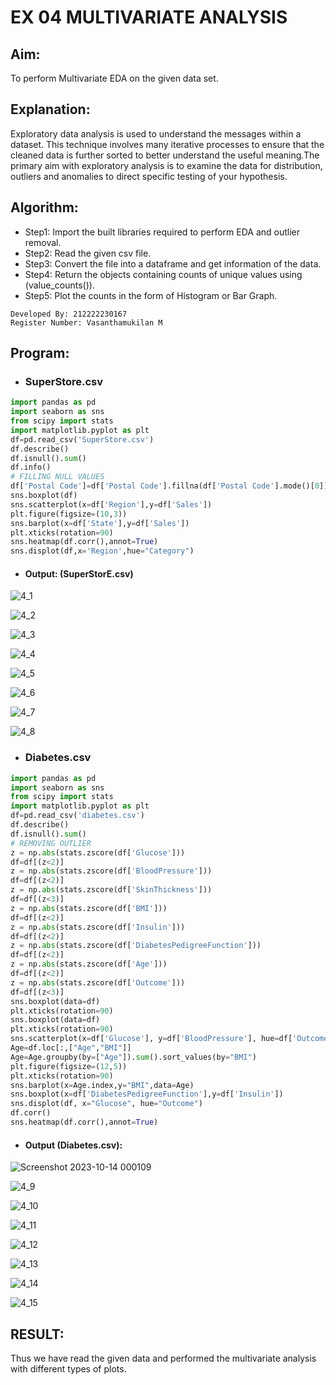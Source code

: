 # EX 04 MULTIVARIATE ANALYSIS
## Aim:
To perform Multivariate EDA on the given data set.
## Explanation:
Exploratory data analysis is used to understand the messages within a dataset. This technique involves many iterative processes to ensure that the cleaned data is further sorted to better understand the useful meaning.The primary aim with exploratory analysis is to examine the data for distribution, outliers and anomalies to direct specific testing of your hypothesis.
## Algorithm:
- Step1: Import the built libraries required to perform EDA and outlier removal.
- Step2: Read the given csv file.
- Step3: Convert the file into a dataframe and get information of the data.
- Step4: Return the objects containing counts of unique values using (value_counts()).
- Step5: Plot the counts in the form of Histogram or Bar Graph.
```
Developed By: 212222230167  
Register Number: Vasanthamukilan M
```
## Program:
- ### SuperStore.csv
```Python
import pandas as pd
import seaborn as sns
from scipy import stats
import matplotlib.pyplot as plt
df=pd.read_csv('SuperStore.csv')
df.describe()
df.isnull().sum()
df.info()
# FILLING NULL VALUES
df['Postal Code']=df['Postal Code'].fillna(df['Postal Code'].mode()[0])
sns.boxplot(df)
sns.scatterplot(x=df['Region'],y=df['Sales'])
plt.figure(figsize=(10,3))
sns.barplot(x=df['State'],y=df['Sales'])
plt.xticks(rotation=90)
sns.heatmap(df.corr(),annot=True)
sns.displot(df,x='Region',hue="Category")
```
- #### Output: (SuperStorE.csv)

![4_1](https://github.com/Vasanthamukilan/ODD2023-Datascience-Ex-04/assets/119559694/ce5d0568-0e16-4e29-ba56-5651f31d3128)

![4_2](https://github.com/Vasanthamukilan/ODD2023-Datascience-Ex-04/assets/119559694/1d5dd5a2-1a62-46b2-8cc5-4e0a16118e30)

![4_3](https://github.com/Vasanthamukilan/ODD2023-Datascience-Ex-04/assets/119559694/fb05e968-db00-46a5-b56b-cd27e952f65b)

![4_4](https://github.com/Vasanthamukilan/ODD2023-Datascience-Ex-04/assets/119559694/996208ed-9c79-47c3-b093-889dc16c10bc)

![4_5](https://github.com/Vasanthamukilan/ODD2023-Datascience-Ex-04/assets/119559694/ae80a7bd-816d-4c58-b9ec-b8b9babeb066)

![4_6](https://github.com/Vasanthamukilan/ODD2023-Datascience-Ex-04/assets/119559694/8fc2f36a-6175-4ecc-a099-eacc87843dcf)

![4_7](https://github.com/Vasanthamukilan/ODD2023-Datascience-Ex-04/assets/119559694/a73bb274-e93a-4504-bcd3-d15bca088dba)

![4_8](https://github.com/Vasanthamukilan/ODD2023-Datascience-Ex-04/assets/119559694/808bb94a-a06c-4606-beaf-5a966ad13022)


- ### Diabetes.csv
```Python
import pandas as pd
import seaborn as sns
from scipy import stats
import matplotlib.pyplot as plt
df=pd.read_csv('diabetes.csv')
df.describe()
df.isnull().sum()
# REMOVING OUTLIER
z = np.abs(stats.zscore(df['Glucose']))
df=df[(z<2)]
z = np.abs(stats.zscore(df['BloodPressure']))
df=df[(z<2)]
z = np.abs(stats.zscore(df['SkinThickness']))
df=df[(z<3)]
z = np.abs(stats.zscore(df['BMI']))
df=df[(z<2)]
z = np.abs(stats.zscore(df['Insulin']))
df=df[(z<2)]
z = np.abs(stats.zscore(df['DiabetesPedigreeFunction']))
df=df[(z<2)]
z = np.abs(stats.zscore(df['Age']))
df=df[(z<2)]
z = np.abs(stats.zscore(df['Outcome']))
df=df[(z<3)]
sns.boxplot(data=df)
plt.xticks(rotation=90)
sns.boxplot(data=df)
plt.xticks(rotation=90)
sns.scatterplot(x=df['Glucose'], y=df['BloodPressure'], hue=df['Outcome'])
Age=df.loc[:,["Age","BMI"]]
Age=Age.groupby(by=["Age"]).sum().sort_values(by="BMI")
plt.figure(figsize=(12,5))
plt.xticks(rotation=90)
sns.barplot(x=Age.index,y="BMI",data=Age)
sns.boxplot(x=df['DiabetesPedigreeFunction'],y=df['Insulin'])
sns.displot(df, x="Glucose", hue="Outcome")
df.corr()
sns.heatmap(df.corr(),annot=True)
```
- #### Output (Diabetes.csv):

![Screenshot 2023-10-14 000109](https://github.com/Vasanthamukilan/ODD2023-Datascience-Ex-04/assets/119559694/356586f6-3c77-42ad-891b-e0ed2d0b2428)

![4_9](https://github.com/Vasanthamukilan/ODD2023-Datascience-Ex-04/assets/119559694/45797b52-4dc6-48d0-8134-be037421332b)

![4_10](https://github.com/Vasanthamukilan/ODD2023-Datascience-Ex-04/assets/119559694/d682827a-066f-4efd-86af-ecb77840f3ee)

![4_11](https://github.com/Vasanthamukilan/ODD2023-Datascience-Ex-04/assets/119559694/818c2ec8-5726-45e3-a684-3cf159d7fd42)

![4_12](https://github.com/Vasanthamukilan/ODD2023-Datascience-Ex-04/assets/119559694/96ea6956-0d78-4a04-9948-1877715ccfe7)

![4_13](https://github.com/Vasanthamukilan/ODD2023-Datascience-Ex-04/assets/119559694/553048e3-d50d-4aaf-8a9c-79ebec49213c)

![4_14](https://github.com/Vasanthamukilan/ODD2023-Datascience-Ex-04/assets/119559694/07f878e7-5330-4996-b8bb-93e68d327248)

![4_15](https://github.com/Vasanthamukilan/ODD2023-Datascience-Ex-04/assets/119559694/dc9e09d2-e33b-4b43-81e8-d42c4042d65c)

## RESULT:
Thus we have read the given data and performed the multivariate analysis with different types of plots.
